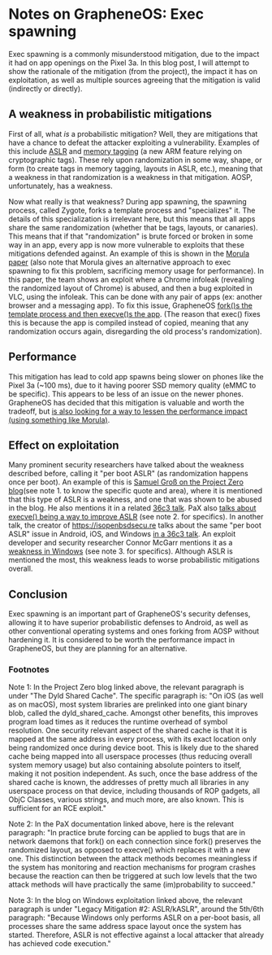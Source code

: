 # Notes on GrapheneOS: Exec spawning
Exec spawning is a commonly misunderstood mitigation, due to the impact it had on app openings on the Pixel 3a. In this blog post, I will attempt to show the rationale of the mitigation (from the project), the impact it has on exploitation, as well as multiple sources agreeing that the mitigation is valid (indirectly or directly).
## A weakness in probabilistic mitigations
First of all, what *is* a probabilistic mitigation? Well, they are mitigations that have a chance to defeat the attacker exploiting a vulnerability. Examples of this include [ASLR](https://en.wikipedia.org/wiki/Address_space_layout_randomization) and [memory tagging](https://developer.arm.com/-/media/Arm%20Developer%20Community/PDF/Arm_Memory_Tagging_Extension_Whitepaper.pdf) (a new ARM feature relying on cryptographic tags). These rely upon randomization in some way, shape, or form (to create tags in memory tagging, layouts in ASLR, etc.), meaning that a weakness in that randomization is a weakness in that mitigation. AOSP, unfortunately, has a weakness.

Now what really is that weakness? During app spawning, the spawning process, called Zygote, forks a template process and "specializes" it. The details of this specialization is irrelevant here, but this means that all apps share the same randomization (whether that be tags, layouts, or canaries). This means that if that "randomization" is brute forced or broken in some way in an app, every app is now more vulnerable to exploits that these mitigations defended against. An example of this is shown in the [Morula paper](https://wenke.gtisc.gatech.edu/papers/morula.pdf) (also note that Morula gives an alternative approach to exec spawning to fix this problem, sacrificing memory usage for performance). In this paper, the team shows an exploit where a Chrome infoleak (revealing the randomized layout of Chrome) is abused, and then a bug exploited in VLC, using the infoleak. This can be done with any pair of apps (ex: another browser and a messaging app). To fix this issue, GrapheneOS [fork()s the template process and then execve()s the app](https://github.com/GrapheneOS/platform_frameworks_base/commit/bcade0e783c6abcd8ac98fa62b8ac33d83bdb1ea). (The reason that exec() fixes this is because the app is compiled instead of copied, meaning that any randomization occurs again, disregarding the old process's randomization).
## Performance
This mitigation has lead to cold app spawns being slower on phones like the Pixel 3a (~100 ms), due to it having poorer SSD memory quality (eMMC to be specific). This appears to be less of an issue on the newer phones. GrapheneOS has decided that this mitigation is valuable and worth the tradeoff, but [is also looking for a way to lessen the performance impact (using something like Morula)](https://matrix.to/#/!tgbPIxPlvGiwpsGJuu:matrix.org/$ODvAW5EFkBM3X0xyEuq8gLAUgdOQ7g7iI_1F2uxCdz4?via=grapheneos.org&via=matrix.org&via=tchncs.de). 
## Effect on exploitation
Many prominent security researchers have talked about the weakness described before, calling it "per boot ASLR" (as randomization happens once per boot). An example of this is [Samuel Groß on the Project Zero blog](https://googleprojectzero.blogspot.com/2020/01/remote-iphone-exploitation-part-2.html)(see note 1. to know the specific quote and area), where it is mentioned that this type of ASLR is a weakness, and one that was shown to be abused in the blog. He also mentions it in a related [36c3 talk](https://youtu.be/_Is1mJLRyzg?t=1312). PaX also [talks about execve() being a way to improve ASLR](https://pax.grsecurity.net/docs/aslr.txt) (see note 2. for specifics). In another talk, the creator of https://isopenbsdsecu.re talks about the same "per boot ASLR" issue in Android, iOS, and Windows [in a 36c3 talk](https://youtu.be/3E9ga-CylWQ?t=1002). An exploit developer and security researcher Connor McGarr mentions it as a [weakness in Windows](https://www.crowdstrike.com/blog/state-of-exploit-development-part-1/) (see note 3. for specifics). Although ASLR is mentioned the most, this weakness leads to worse probabilistic mitigations overall. 
## Conclusion
Exec spawning is an important part of GrapheneOS's security defenses, allowing it to have superior probabilistic defenses to Android, as well as other conventional operating systems and ones forking from AOSP without hardening it. It is considered to be worth the performance impact in GrapheneOS, but they are planning for an alternative.
### Footnotes
Note 1: In the Project Zero blog linked above, the relevant paragraph is under "The Dyld Shared Cache". The specific paragraph is: "On iOS (as well as on macOS), most system libraries are prelinked into one giant binary blob, called the dyld_shared_cache. Amongst other benefits, this improves program load times as it reduces the runtime overhead of symbol resolution. One security relevant aspect of the shared cache is that it is mapped at the same address in every process, with its exact location only being randomized once during device boot. This is likely due to the shared cache being mapped into all userspace processes (thus reducing overall system memory usage) but also containing absolute pointers to itself, making it not position independent. As such, once the base address of the shared cache is known, the addresses of pretty much all libraries in any userspace process on that device, including thousands of ROP gadgets, all ObjC Classes, various strings, and much more, are also known. This is sufficient for an RCE exploit."

Note 2: In the PaX documentation linked above, here is the relevant paragraph: "In practice brute forcing can be applied to bugs that are   in network daemons that fork() on each connection since fork() preserves the randomized layout, as opposed to execve() which replaces it with a new one. This distinction between the attack methods becomes meaningless if the system has monitoring and reaction mechanisms for program crashes because the reaction can then be triggered at such low levels that the two attack methods will have practically the same (im)probability to succeed."

Note 3: In the blog on Windows exploitation linked above, the relevant paragraph is under "Legacy Mitigation #2: ASLR/kASLR", around the 5th/6th paragraph: "Because Windows only performs ASLR on a per-boot basis, all processes share the same address space layout once the system has started. Therefore, ASLR is not effective against a local attacker that already has achieved code execution."
